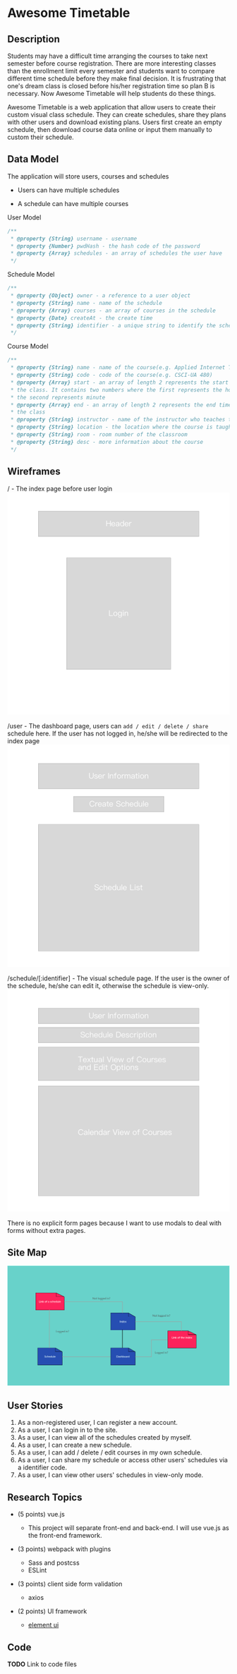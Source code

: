 # Awesome Timetable

## Description

Students may have a difficult time arranging the courses to take next semester before course registration. There are more interesting classes than the enrollment limit every semester and students want to compare different time schedule before they make final decision. It is frustrating that one's dream class is closed before his/her registration time so plan B is necessary. Now Awesome Timetable will help students do these things.

Awesome Timetable is a web application that allow users to create their custom visual class schedule. They can create schedules, share they plans with other users and download existing plans. Users first create an empty schedule, then download course data online or input them manually to custom their schedule.

## Data Model

The application will store users, courses and schedules

- Users can have multiple schedules

- A schedule can have multiple courses

User Model
```javascript
/**
 * @property {String} username - username
 * @property {Number} pwdHash - the hash code of the password
 * @property {Array} schedules - an array of schedules the user have
 */
```

Schedule Model
```javascript
/**
 * @property {Object} owner - a reference to a user object
 * @property {String} name - name of the schedule
 * @property {Array} courses - an array of courses in the schedule
 * @property {Date} createAt - the create time
 * @property {String} identifier - a unique string to identify the schedule, used for sharing
 */
```

Course Model
```javascript
/**
 * @property {String} name - name of the course(e.g. Applied Internet Tech)
 * @property {String} code - code of the course(e.g. CSCI-UA 480)
 * @property {Array} start - an array of length 2 represents the start time of
 * the class. It contains two numbers where the first represents the hour and
 * the second represents minute
 * @property {Array} end - an array of length 2 represents the end time of
 * the class
 * @property {String} instructor - name of the instructor who teaches the course
 * @property {String} location - the location where the course is taught
 * @property {String} room - room number of the classroom
 * @property {String} desc - more information about the course
 */
```

## Wireframes

/ - The index page before user login
![index](documentation/index.png)

/user - The dashboard page, users can `add / edit / delete / share` schedule here. If the user has not logged in, he/she will be redirected to the index page
![user](documentation/user.png)

/schedule/[:identifier] - The visual schedule page. If the user is the owner of the schedule, he/she can edit it, otherwise the schedule is view-only.
![schedule](documentation/schedule.png)

There is no explicit form pages because I want to use modals to deal with forms without extra pages.

## Site Map
![siteMap](documentation/siteMap.png)

## User Stories
1. As a non-registered user, I can register a new account.
2. As a user, I can login in to the site.
3. As a user, I can view all of the schedules created by myself.
4. As a user, I can create a new schedule.
5. As a user, I can add / delete / edit courses in my own schedule.
6. As a user, I can share my schedule or access other users' schedules via a identifier code.
7. As a user, I can view other users' schedules in view-only mode.

## Research Topics
- (5 points) vue.js
    * This project will separate front-end and back-end. I will use vue.js as the front-end framework.

- (3 points) webpack with plugins
    * Sass and postcss
    * ESLint
    
- (3 points) client side form validation
    * axios
    
- (2 points) UI framework
    * [element ui](https://element.eleme.io/#/en-US)
    
## Code
**TODO** Link to code files